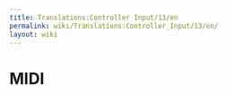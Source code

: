 ```yaml
---
title: Translations:Controller Input/13/en
permalink: wiki/Translations:Controller_Input/13/en/
layout: wiki
---
```


# MIDI

